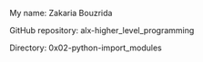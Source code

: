 My name: Zakaria Bouzrida

GitHub repository: alx-higher_level_programming

Directory: 0x02-python-import_modules